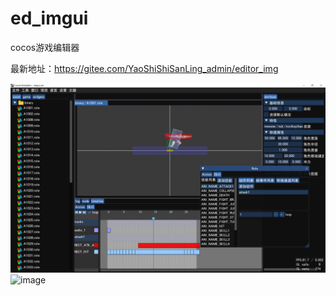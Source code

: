 # ed_imgui
cocos游戏编辑器  

最新地址：https://gitee.com/YaoShiShiSanLing_admin/editor_img

![image](https://github.com/tkzcfc/ed_imgui/raw/master/img/1.png)
![image](https://github.com/tkzcfc/ed_imgui/raw/master/img/2.png)

